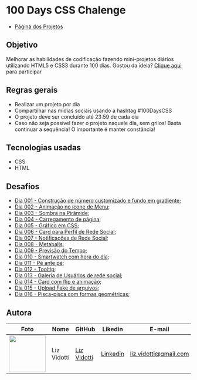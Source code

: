 # 100 Days CSS Chalenge
* [Página dos Projetos](https://lizvidotti91.github.io/100-days-css-chalenge/)

## Objetivo

Melhorar as habilidades de codificação fazendo mini-projetos diários utilizando HTML5 e CSS3 durante 100 dias.
Gostou da ideia? [Clique aqui](https://100dayscss.com/) para participar

## Regras gerais

*   Realizar um projeto por dia
*   Compartilhar nas mídias sociais usando a hashtag #100DaysCSS
*   O projeto deve ser concluído até 23:59 de cada dia
* Caso não seja possível fazer o projeto naquele dia, sem grilos! Basta continuar a sequência! O importante é manter constância!

## Tecnologias usadas

*   CSS
*   HTML

## Desafios

*   [Dia 001 - Construção de número customizado e fundo em gradiente](https://github.com/lizvidotti91/100-days-css-chalenge/tree/main/Dia%20001); 
* [Dia 002 - Animação no ícone de Menu](https://github.com/lizvidotti91/100-days-css-chalenge/tree/main/Dia%20002); 
* [Dia 003 - Sombra na Pirâmide](https://github.com/lizvidotti91/100-days-css-chalenge/tree/main/Dia%20003); 
* [Dia 004 - Carregamento de página](https://github.com/lizvidotti91/100-days-css-chalenge/tree/main/Dia%20004); 
* [Dia 005 - Gráfico em CSS](https://github.com/lizvidotti91/100-days-css-chalenge/tree/main/Dia%20005); 
* [Dia 006 - Card para Perfil de Rede Social](https://github.com/lizvidotti91/100-days-css-chalenge/tree/main/Dia%20006); 
* [Dia 007 - Notificações de Rede Social](https://github.com/lizvidotti91/100-days-css-chalenge/tree/main/Dia%20007); 
* [Dia 008 - Metaballs](https://github.com/lizvidotti91/100-days-css-chalenge/tree/main/Dia%20008); 
* [Dia 009 - Previsão do Tempo](https://github.com/lizvidotti91/100-days-css-chalenge/tree/main/Dia%20009); 
* [Dia 010 - Smartwatch com hora do dia](https://github.com/lizvidotti91/100-days-css-chalenge/tree/main/Dia%20010); 
* [Dia 011 - Pé ante pé](https://github.com/lizvidotti91/100-days-css-chalenge/tree/main/Dia%20011); 
* [Dia 012 - Tooltip](https://github.com/lizvidotti91/100-days-css-chalenge/tree/main/Dia%20012); 
* [Dia 013 - Galeria de Usuários de rede social](https://github.com/lizvidotti91/100-days-css-chalenge/tree/main/Dia%20013); 
* [Dia 014 - Card com flip e animação](https://github.com/lizvidotti91/100-days-css-chalenge/tree/main/Dia%20014); 
* [Dia 015 - Upload Fake de arquivos](https://github.com/lizvidotti91/100-days-css-chalenge/tree/main/Dia%20015); 
* [Dia 016 - Pisca-pisca com formas geométricas](https://github.com/lizvidotti91/100-days-css-chalenge/tree/main/Dia%20016); 

## Autora

| Foto                                       | Nome        | GitHub                                         | Likedin                                                 | E-mail                |
| ------------------------------------------ | ----------- | ---------------------------------------------- | ------------------------------------------------------- | --------------------- |
| <img src="https://github.com/lizvidotti91.png" width="100px"> | Liz Vidotti | [Liz Vidotti](https://github.com/lizvidotti91) | [Linkedin](https://www.linkedin.com/in/elisetevidotti/) | liz.vidotti@gmail.com |
